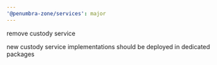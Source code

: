 ```yaml
---
'@penumbra-zone/services': major
---
```


remove custody service

new custody service implementations should be deployed in dedicated packages
